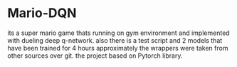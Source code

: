 # Mario-DQN
its a super mario game thats running on gym environment and implemented with dueling deep q-network.
also there is a test script and 2 models that have been trained for 4 hours approximately 
the wrappers were taken from other sources over git.
the project based on Pytorch library.
